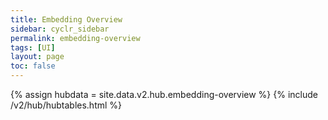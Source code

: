 ```yaml
---
title: Embedding Overview
sidebar: cyclr_sidebar
permalink: embedding-overview
tags: [UI]
layout: page
toc: false
---
```

{% assign hubdata = site.data.v2.hub.embedding-overview %}
{% include /v2/hub/hubtables.html %}  
